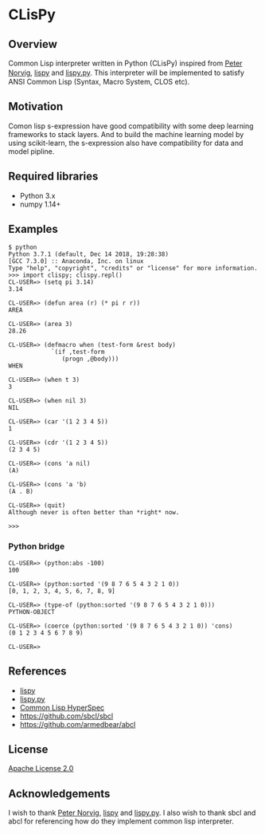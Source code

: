 # CLisPy

## Overview
Common Lisp interpreter written in Python (CLisPy) inspired from [Peter Norvig](http://norvig.com/), [lispy](http://norvig.com/lispy.html) and [lispy.py](http://norvig.com/lispy2.html). This interpreter will be implemented to satisfy　ANSI Common Lisp (Syntax, Macro System, CLOS etc).

## Motivation
Comon lisp s-expression have good compatibility with some deep learning frameworks to stack layers. And to build the machine learning model by using scikit-learn, the s-expression also have compatibility for data and model pipline.

## Required libraries
- Python 3.x
- numpy 1.14+

## Examples
```
$ python
Python 3.7.1 (default, Dec 14 2018, 19:28:38) 
[GCC 7.3.0] :: Anaconda, Inc. on linux
Type "help", "copyright", "credits" or "license" for more information.
>>> import clispy; clispy.repl()
CL-USER=> (setq pi 3.14)
3.14

CL-USER=> (defun area (r) (* pi r r))
AREA

CL-USER=> (area 3)
28.26

CL-USER=> (defmacro when (test-form &rest body)
            `(if ,test-form
               (progn ,@body)))
WHEN

CL-USER=> (when t 3)
3

CL-USER=> (when nil 3)
NIL

CL-USER=> (car '(1 2 3 4 5))
1

CL-USER=> (cdr '(1 2 3 4 5))
(2 3 4 5)

CL-USER=> (cons 'a nil)
(A)

CL-USER=> (cons 'a 'b)
(A . B)

CL-USER=> (quit)
Although never is often better than *right* now.

>>> 
```

### Python bridge
```
CL-USER=> (python:abs -100)
100

CL-USER=> (python:sorted '(9 8 7 6 5 4 3 2 1 0))
[0, 1, 2, 3, 4, 5, 6, 7, 8, 9]

CL-USER=> (type-of (python:sorted '(9 8 7 6 5 4 3 2 1 0)))
PYTHON-OBJECT

CL-USER=> (coerce (python:sorted '(9 8 7 6 5 4 3 2 1 0)) 'cons)
(0 1 2 3 4 5 6 7 8 9)

CL-USER=>
```

## References
- [lispy](http://norvig.com/lispy.html)
- [lispy.py](http://norvig.com/lispy2.html)
- [Common Lisp HyperSpec](http://www.lispworks.com/documentation/HyperSpec/Front/index.htm)
- https://github.com/sbcl/sbcl
- https://github.com/armedbear/abcl

## License
[Apache License 2.0](https://github.com/takahish/clispy/blob/master/LICENSE)

## Acknowledgements
I wish to thank [Peter Norvig](http://norvig.com/), [lispy](http://norvig.com/lispy.html) and [lispy.py](http://norvig.com/lispy2.html). I also wish to thank sbcl and abcl for referencing how do they implement common lisp interpreter.
